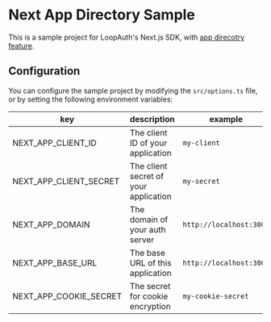 # Next App Directory Sample

This is a sample project for LoopAuth's Next.js SDK, with [app direcotry feature](https://nextjs.org/docs/app).

## Configuration

You can configure the sample project by modifying the `src/options.ts` file, or by setting the following environment
variables:

| key                    | description                           | example                 |
| ---------------------- | ------------------------------------- | ----------------------- |
| NEXT_APP_CLIENT_ID     | The client ID of your application     | `my-client`             |
| NEXT_APP_CLIENT_SECRET | The client secret of your application | `my-secret`             |
| NEXT_APP_DOMAIN        | The domain of your auth server        | `http://localhost:3001` |
| NEXT_APP_BASE_URL      | The base URL of this application      | `http://localhost:3000` |
| NEXT_APP_COOKIE_SECRET | The secret for cookie encryption      | `my-cookie-secret`      |
